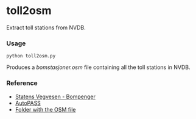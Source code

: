 # toll2osm
Extract toll stations from NVDB.

### Usage ###

<code>python toll2osm.py</code>

Produces a _bomstasjoner.osm_ file containing all the toll stations in NVDB.

### Reference ###

* [Statens Vegvesen - Bompenger](https://www.vegvesen.no/trafikkinformasjon/reiseinformasjon/bompenger)
* [AutoPASS](https://www.autopass.no)
* [Folder with the OSM file](https://drive.google.com/drive/folders/1JkIIUxwNh9WZx4lzt7rmqCwa6G_p9MAB?usp=sharing)
